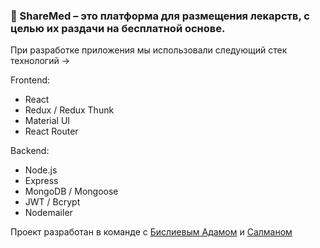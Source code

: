 ### 💊 ShareMed – это платформа для размещения лекарств, с целью их раздачи на бесплатной основе.

При разработке приложения мы использовали следующий стек технологий ->

Frontend:
- React
- Redux / Redux Thunk
- Material UI
- React Router


Backend: 
- Node.js
- Express
- MongoDB / Mongoose
- JWT / Bcrypt
- Nodemailer

Проект разработан в команде с [Бислиевым Адамом](https://github.com/bislievv) и [Салманом](https://github.com/Salman-13)
